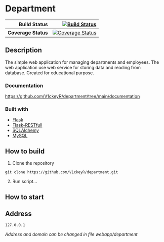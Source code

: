 # Department

| Build Status | [![Build Status](https://travis-ci.com/V1ckeyR/department.svg?branch=main)](https://travis-ci.com/V1ckeyR/department) | 
---: | ---:
| **Coverage Status** | [![Coverage Status](https://coveralls.io/repos/github/V1ckeyR/department/badge.svg?branch=main)](https://coveralls.io/github/V1ckeyR/department?branch=main) |

## Description
The simple web application for managing departments and employees. The web application use web service for storing data and reading from database. Created for educational purpose.

### Documentation
https://github.com/V1ckeyR/department/tree/main/documentation

### Built with
* [Flask](http://flask.pocoo.org/)
* [Flask-RESTfull](https://flask-restful.readthedocs.io/en/latest/)
* [SQLAlchemy](https://www.sqlalchemy.org/)
* [MySQL](https://dev.mysql.com/doc/)

## How to build
1. Clone the repository
~~~
git clone https://github.com/V1ckeyR/department.git
~~~
2. Run script...
    
## How to start

## Address
    127.0.0.1

*Address and domain can be changed in file webapp/department*
